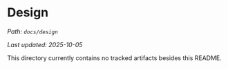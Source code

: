 # Design

_Path: `docs/design`_

_Last updated: 2025-10-05_


This directory currently contains no tracked artifacts besides this README.
